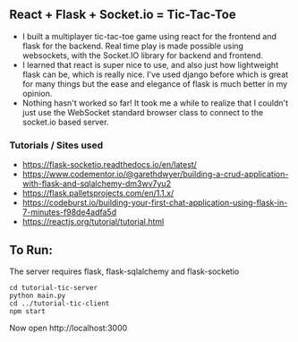 ## React + Flask + Socket.io = Tic-Tac-Toe
* I built a multiplayer tic-tac-toe game using react for the frontend and flask for the backend.  Real time play is made possible using 
websockets, with the Socket.IO library for backend and frontend.
* I learned that react is super nice to use, and also just how lightweight flask can be, which is really nice.  I've used django before 
which is great for many things but the ease and elegance of flask is much better in my opinion.
* Nothing hasn't worked so far! It took me a while to realize that I couldn't just use the WebSocket standard browser class to connect
to the socket.io based server.
### Tutorials / Sites used
* https://flask-socketio.readthedocs.io/en/latest/
* https://www.codementor.io/@garethdwyer/building-a-crud-application-with-flask-and-sqlalchemy-dm3wv7yu2
* https://flask.palletsprojects.com/en/1.1.x/
* https://codeburst.io/building-your-first-chat-application-using-flask-in-7-minutes-f98de4adfa5d 
* https://reactjs.org/tutorial/tutorial.html

## To Run:
The server requires flask, flask-sqlalchemy and flask-socketio

```
cd tutorial-tic-server  
python main.py  
cd ../tutorial-tic-client
npm start  
```
  
Now open http://localhost:3000
